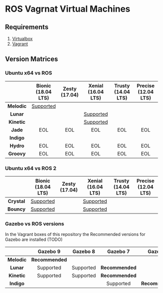 ROS Vagrnat Virtual Machines
============================

## Requirements

1. [Virtualbox](https://www.virtualbox.org/wiki/Downloads)
2. [Vagrant](https://www.vagrantup.com/downloads.html)


## Version Matrices


### Ubuntu x64 vs ROS

|             | Bionic <br>(18.04 LTS) | Zesty <br>(17.04) | Xenial <br>(16.04 LTS) | Trusty <br>(14.04 LTS) | Precise <br>(12.04 LTS) |
| :---------: | :--------------------: | :----------------: | :--------------------: | :--------------------: | :---------------------: |
| **Melodic** | [Supported](./melodic-bionic/README.md) |
| **Lunar**   |  |  | [Supported](./lunar-xenial/README.md) |
| **Kinetic** |  |  | [Supported](./kinetic-xenial/README.md) |
| **Jade**    | EOL | EOL | EOL | EOL | EOL |
| **Indigo**  |
| **Hydro**   | EOL | EOL | EOL | EOL | EOL |
| **Groovy**  | EOL | EOL | EOL | EOL | EOL |

### Ubuntu x64 vs ROS 2

|             | Bionic <br>(18.04 LTS) | Zesty <br>(17.04) | Xenial <br>(16.04 LTS) | Trusty <br>(14.04 LTS) | Precise <br>(12.04 LTS) |
| :---------: | :--------------------: | :----------------: | :--------------------: | :--------------------: | :---------------------: |
| **Crystal** | [Supported](./crystal-bionic/README.md) |  | [Supported](./crystal-xenial/README.md) |
| **Bouncy**  | [Supported](./bouncy-bionic/README.md) |  | [Supported](./bouncy-xenial/README.md) |

### Gazebo vs ROS versions

In the Vagrant boxes of this repository the Recommended versions for Gazebo are installed (TODO)

|         |  Gazebo 9   |  Gazebo 8   |  Gazebo 7   |  Gazebo 2   |
| :-----: | :---------: | :---------: | :---------: | :---------: |
| **Melodic** | **Recommended** |             |             |             |
| **Lunar**   | Supported   | Supported   | **Recommended** |             |
| **Kinetic** | Supported   | Supported   | **Recommended** |             |
| **Indigo**  |             |             | Supported   | **Recommended** |